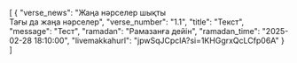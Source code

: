 [
  {
    "verse_news": "Жаңа нәрселер шықты  
Тағы да жаңа нәрселер",
    "verse_number": "1.1",
    "title": "Текст",
    "message": "Тест",
    "ramadan": "Рамазанға дейін",
    "ramadan_time": "2025-02-28 18:10:00",
    "livemakkahurl": "jpwSqJCpclA?si=1KHGgrxQcLCfp06A"
  }
]